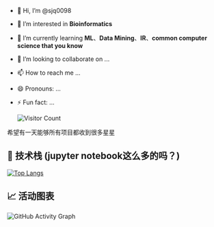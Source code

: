 - 👋 Hi, I’m @sjq0098
- 👀 I’m interested in **Bioinformatics**
- 🌱 I’m currently learning **ML**、**Data Mining**、**IR**、**common computer science that you know**
- 💞️ I’m looking to collaborate on ...
- 📫 How to reach me ...
- 😄 Pronouns: ...
- ⚡ Fun fact: ...  

  ![Visitor Count](https://profile-counter.glitch.me/sjq0098/count.svg)
  
希望有一天能够所有项目都收到很多星星    

## 🚀 技术栈 (jupyter notebook这么多的吗？)

[![Top Langs](https://github-readme-stats.vercel.app/api/top-langs/?username=sjq0098)](https://github.com/sjq0098/github-readme-stats)

## 📈 活动图表

![GitHub Activity Graph](https://github-readme-activity-graph.vercel.app/graph?username=sjq0098&theme=github-compact)


<!---
sjq0098/sjq0098 is a ✨ special ✨ repository because its `README.md` (this file) appears on your GitHub profile.
You can click the Preview link to take a look at your changes.
--->
